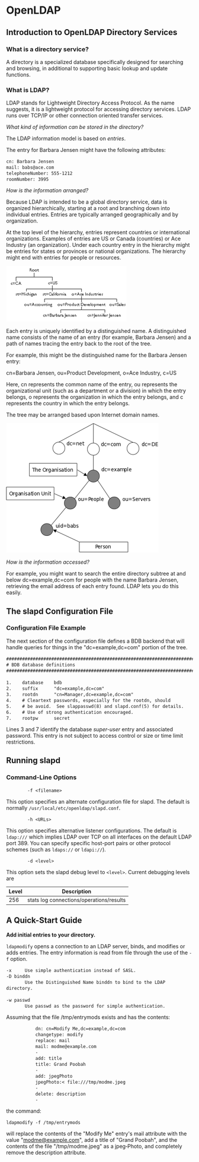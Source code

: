 # OpenLDAP
## Introduction to OpenLDAP Directory Services
### What is a directory service?
A directory is a specialized database specifically designed for searching and browsing, in additional to supporting basic lookup and update functions.

### What is LDAP?
LDAP stands for Lightweight Directory Access Protocol. As the name suggests, it is a lightweight protocol for accessing directory services. LDAP runs over TCP/IP or other connection oriented transfer services.

*What kind of information can be stored in the directory?*

The LDAP information model is based on *entries*.

The entry for Barbara Jensen might have the following attributes:
```
cn: Barbara Jensen
mail: babs@ace.com
telephoneNumber: 555-1212
roomNumber: 3995
```

*How is the information arranged?*

Because LDAP is intended to be a global directory service, data is organized hierarchically, starting at a root and branching down into individual entries. Entries are typically arranged geographically and by organization.

At the top level of the hierarchy, entries represent countries or international organizations. Examples of entries are US or Canada (countries) or Ace Industry (an organization). Under each country entry in the hierarchy might be entries for states or provinces or national organizations. The hierarchy might end with entries for people or resources.

![LDAP directory tree](ldap_intro_tree.gif)

Each entry is uniquely identified by a distinguished name. A distinguished name consists of the name of an entry (for example, Barbara Jensen) and a path of names tracing the entry back to the root of the tree.

For example, this might be the distinguished name for the Barbara Jensen entry:

cn=Barbara Jensen, ou=Product Development, o=Ace Industry, c=US

Here, cn represents the common name of the entry, ou represents the organizational unit (such as a department or a division) in which the entry belongs, o represents the organization in which the entry belongs, and c represents the country in which the entry belongs.

The tree may be arranged based upon Internet domain names.

![LDAP directory tree (Internet naming)](ldap_intro_dctree.png)

*How is the information accessed?*

For example, you might want to search the entire directory subtree at and below dc=example,dc=com for people with the name Barbara Jensen, retrieving the email address of each entry found. LDAP lets you do this easily.

## The slapd Configuration File
### Configuration File Example
The next section of the configuration file defines a BDB backend that will handle queries for things in the "dc=example,dc=com" portion of the tree.
```
#######################################################################
# BDB database definitions
#######################################################################

1.    database    bdb
2.    suffix      "dc=example,dc=com"
3.    rootdn      "cn=Manager,dc=example,dc=com"
4.    # Cleartext passwords, especially for the rootdn, should
5.    # be avoid.  See slappasswd(8) and slapd.conf(5) for details.
6.    # Use of strong authentication encouraged.
7.    rootpw      secret
```
Lines 3 and 7 identify the database *super-user* entry and associated password. This entry is not subject to access control or size or time limit restrictions.

## Running slapd
### Command-Line Options
```
        -f <filename>
```
This option specifies an alternate configuration file for slapd. The default is normally `/usr/local/etc/openldap/slapd.conf`.
```
        -h <URLs>
```
This option specifies alternative listener configurations. The default is `ldap:///` which implies LDAP over TCP on all interfaces on the default LDAP port 389. You can specify specific host-port pairs or other protocol schemes (such as `ldaps://` or `ldapi://`).
```
        -d <level>
```
This option sets the slapd debug level to `<level>`. Current debugging levels are

**Level** | **Description**
------------ | -------------
256 | stats log connections/operations/results

## A Quick-Start Guide
**Add initial entries to your directory.**

`ldapmodify` opens a connection to an LDAP server, binds, and modifies or adds entries. The entry information is read from file through the use of the `-f` option.
```
-x     Use simple authentication instead of SASL.
-D binddn
       Use the Distinguished Name binddn to bind to the LDAP directory.

-w passwd
       Use passwd as the password for simple authentication.
```
Assuming that the file /tmp/entrymods exists and has the contents:
```
           dn: cn=Modify Me,dc=example,dc=com
           changetype: modify
           replace: mail
           mail: modme@example.com
           -
           add: title
           title: Grand Poobah
           -
           add: jpegPhoto
           jpegPhoto:< file:///tmp/modme.jpeg
           -
           delete: description
           -
```
the command:
```
ldapmodify -f /tmp/entrymods
```
will replace the contents of the "Modify Me" entry's mail attribute with the value "modme@example.com", add a title of "Grand Poobah", and the contents of the file "/tmp/modme.jpeg" as a jpeg‐Photo, and completely remove the description attribute.
